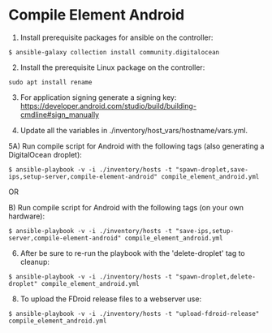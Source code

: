 
# Compile Element Android

1) Install prerequisite packages for ansible on the controller:

`$ ansible-galaxy collection install community.digitalocean`


2) Install the prerequisite Linux package on the controller:

`sudo apt install rename`


3) For application signing generate a signing key: https://developer.android.com/studio/build/building-cmdline#sign_manually


4) Update all the variables in ./inventory/host_vars/hostname/vars.yml.


5A) Run compile script for Android with the following tags (also generating a DigitalOcean droplet):

`$ ansible-playbook -v -i ./inventory/hosts -t "spawn-droplet,save-ips,setup-server,compile-element-android" compile_element_android.yml`

OR

B) Run compile script for Android with the following tags (on your own hardware):

`$ ansible-playbook -v -i ./inventory/hosts -t "save-ips,setup-server,compile-element-android" compile_element_android.yml`


6) After be sure to re-run the playbook with the 'delete-droplet' tag to cleanup:

`$ ansible-playbook -v -i ./inventory/hosts -t "spawn-droplet,delete-droplet" compile_element_android.yml`

8) To upload the FDroid release files to a webserver use:

`$ ansible-playbook -v -i ./inventory/hosts -t "upload-fdroid-release" compile_element_android.yml`